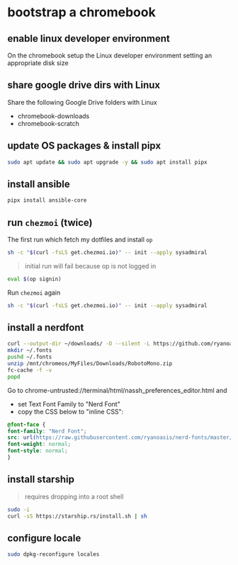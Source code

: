# bootstrap a chromebook

## enable linux developer environment
On the chromebook setup the Linux developer environment setting an appropriate disk size

## share google drive dirs with Linux
Share the following Google Drive folders with Linux
  - chromebook-downloads
  - chromebook-scratch

## update OS packages & install pipx

```bash
sudo apt update && sudo apt upgrade -y && sudo apt install pipx
```

## install ansible

```bash
pipx install ansible-core
```

## run `chezmoi` (twice)
The first run which fetch my dotfiles and install `op`

```bash
sh -c "$(curl -fsLS get.chezmoi.io)" -- init --apply sysadmiral
```

> initial run will fail because op is not logged in

```bash
eval $(op signin)
```

Run `chezmoi` again

```bash
sh -c "$(curl -fsLS get.chezmoi.io)" -- init --apply sysadmiral
```

## install a nerdfont

```bash
curl --output-dir ~/downloads/ -O --silent -L https://github.com/ryanoasis/nerd-fonts/releases/download/v3.2.1/RobotoMono.zip
mkdir ~/.fonts
pushd ~/.fonts
unzip /mnt/chromeos/MyFiles/Downloads/RobotoMono.zip
fc-cache -f -v
popd
```

Go to chrome-untrusted://terminal/html/nassh_preferences_editor.html and
  - set Text Font Family to "Nerd Font"
  - copy the CSS below to "inline CSS":

```css
@font-face {
font-family: "Nerd Font";
src: url(https://raw.githubusercontent.com/ryanoasis/nerd-fonts/master/patched-fonts/${subpath to a nerdfont on github});
font-weight: normal;
font-style: normal;
}
```

## install starship

> requires dropping into a root shell

```bash
sudo -i
curl -sS https://starship.rs/install.sh | sh
```

## configure locale

```bash
sudo dpkg-reconfigure locales
```
